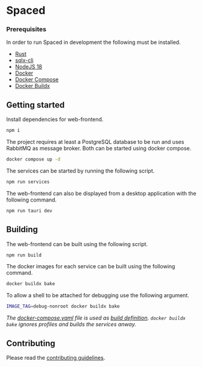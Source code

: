 # Spaced

### Prerequisites

In order to run Spaced in development the following must be installed.

- [Rust](https://www.rust-lang.org/learn/get-started)
- [sqlx-cli](https://github.com/launchbadge/sqlx/blob/HEAD/sqlx-cli/README.md#install)
- [NodeJS 18](https://nodejs.org/)
- [Docker](https://docker.com/)
- [Docker Compose](https://docs.docker.com/compose)
- [Docker Buildx](https://github.com/docker/buildx)
<!-- - Protoc -->

## Getting started

Install dependencies for web-frontend.

```sh
npm i
```

The project requires at least a PostgreSQL database to be run and uses RabbitMQ as message broker. Both can be started using docker compose.

```sh
docker compose up -d
```

The services can be started by running the following script.

```sh
npm run services
```

The web-frontend can also be displayed from a desktop application with the following command.

```sh
npm run tauri dev
```

## Building

The web-frontend can be built using the following script.

```sh
npm run build
```

The docker images for each service can be built using the following command.

```sh
docker buildx bake
```

To allow a shell to be attached for debugging use the following argument.

```sh
IMAGE_TAG=debug-nonroot docker buildx bake
```

_The [docker-compose.yaml](./docker-compose.yaml) file is used as [build definition](https://docs.docker.com/engine/reference/commandline/buildx_bake/#file). `docker buildx bake` ignores profiles and builds the services anway._

## Contributing

Please read the [contributing guidelines](CONTRIBUTING.md).
